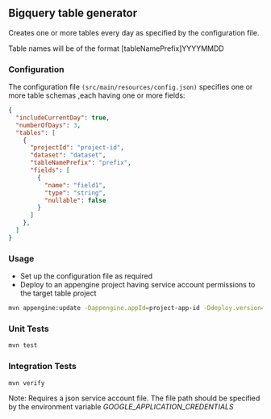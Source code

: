 ## Bigquery table generator

Creates one or more tables every day as specified by the configuration file.

Table names will be of the format [tableNamePrefix]YYYYMMDD

### Configuration

The configuration file `(src/main/resources/config.json)` specifies one or more table schemas ,each having one or more fields:

```json
{
  "includeCurrentDay": true,
  "numberOfDays": 3,
  "tables": [
    {
      "projectId": "project-id",
      "dataset": "dataset",
      "tableNamePrefix": "prefix",
      "fields": [
        {
          "name": "field1",
          "type": "string",
          "nullable": false
        }
      ]
    },
  ]
}
```

### Usage

 - Set up the configuration file as required
 - Deploy to an appengine project having service account permissions to the target table project

```bash
mvn appengine:update -Dappengine.appId=project-app-id -Ddeploy.version=[version-num] -Ddeploy.module=[default | module-name]
```

### Unit Tests

```bash
mvn test
```

### Integration Tests

```bash
mvn verify
```
Note: Requires a json service account file.  The file path should be specified by the environment variable *GOOGLE_APPLICATION_CREDENTIALS*
